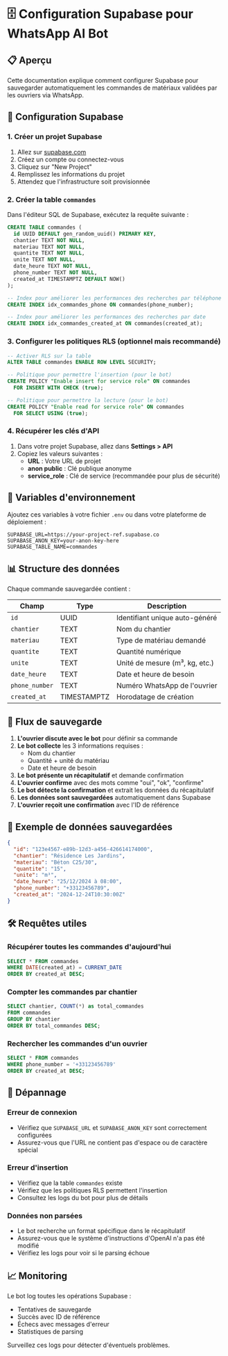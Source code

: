 # 🗄️ Configuration Supabase pour WhatsApp AI Bot

## 📋 Aperçu

Cette documentation explique comment configurer Supabase pour sauvegarder automatiquement les commandes de matériaux validées par les ouvriers via WhatsApp.

## 🚀 Configuration Supabase

### 1. Créer un projet Supabase

1. Allez sur [supabase.com](https://supabase.com)
2. Créez un compte ou connectez-vous
3. Cliquez sur "New Project"
4. Remplissez les informations du projet
5. Attendez que l'infrastructure soit provisionnée

### 2. Créer la table `commandes`

Dans l'éditeur SQL de Supabase, exécutez la requête suivante :

```sql
CREATE TABLE commandes (
  id UUID DEFAULT gen_random_uuid() PRIMARY KEY,
  chantier TEXT NOT NULL,
  materiau TEXT NOT NULL,
  quantite TEXT NOT NULL,
  unite TEXT NOT NULL,
  date_heure TEXT NOT NULL,
  phone_number TEXT NOT NULL,
  created_at TIMESTAMPTZ DEFAULT NOW()
);

-- Index pour améliorer les performances des recherches par téléphone
CREATE INDEX idx_commandes_phone ON commandes(phone_number);

-- Index pour améliorer les performances des recherches par date
CREATE INDEX idx_commandes_created_at ON commandes(created_at);
```

### 3. Configurer les politiques RLS (optionnel mais recommandé)

```sql
-- Activer RLS sur la table
ALTER TABLE commandes ENABLE ROW LEVEL SECURITY;

-- Politique pour permettre l'insertion (pour le bot)
CREATE POLICY "Enable insert for service role" ON commandes
  FOR INSERT WITH CHECK (true);

-- Politique pour permettre la lecture (pour le bot)
CREATE POLICY "Enable read for service role" ON commandes
  FOR SELECT USING (true);
```

### 4. Récupérer les clés d'API

1. Dans votre projet Supabase, allez dans **Settings > API**
2. Copiez les valeurs suivantes :
   - **URL** : Votre URL de projet
   - **anon public** : Clé publique anonyme
   - **service_role** : Clé de service (recommandée pour plus de sécurité)

## 🔧 Variables d'environnement

Ajoutez ces variables à votre fichier `.env` ou dans votre plateforme de déploiement :

```env
SUPABASE_URL=https://your-project-ref.supabase.co
SUPABASE_ANON_KEY=your-anon-key-here
SUPABASE_TABLE_NAME=commandes
```

## 📊 Structure des données

Chaque commande sauvegardée contient :

| Champ | Type | Description |
|-------|------|-------------|
| `id` | UUID | Identifiant unique auto-généré |
| `chantier` | TEXT | Nom du chantier |
| `materiau` | TEXT | Type de matériau demandé |
| `quantite` | TEXT | Quantité numérique |
| `unite` | TEXT | Unité de mesure (m³, kg, etc.) |
| `date_heure` | TEXT | Date et heure de besoin |
| `phone_number` | TEXT | Numéro WhatsApp de l'ouvrier |
| `created_at` | TIMESTAMPTZ | Horodatage de création |

## 🔄 Flux de sauvegarde

1. **L'ouvrier discute avec le bot** pour définir sa commande
2. **Le bot collecte** les 3 informations requises :
   - Nom du chantier
   - Quantité + unité du matériau
   - Date et heure de besoin
3. **Le bot présente un récapitulatif** et demande confirmation
4. **L'ouvrier confirme** avec des mots comme "oui", "ok", "confirme"
5. **Le bot détecte la confirmation** et extrait les données du récapitulatif
6. **Les données sont sauvegardées** automatiquement dans Supabase
7. **L'ouvrier reçoit une confirmation** avec l'ID de référence

## 📝 Exemple de données sauvegardées

```json
{
  "id": "123e4567-e89b-12d3-a456-426614174000",
  "chantier": "Résidence Les Jardins",
  "materiau": "Béton C25/30",
  "quantite": "15",
  "unite": "m³",
  "date_heure": "25/12/2024 à 08:00",
  "phone_number": "+33123456789",
  "created_at": "2024-12-24T10:30:00Z"
}
```

## 🛠️ Requêtes utiles

### Récupérer toutes les commandes d'aujourd'hui
```sql
SELECT * FROM commandes 
WHERE DATE(created_at) = CURRENT_DATE 
ORDER BY created_at DESC;
```

### Compter les commandes par chantier
```sql
SELECT chantier, COUNT(*) as total_commandes 
FROM commandes 
GROUP BY chantier 
ORDER BY total_commandes DESC;
```

### Rechercher les commandes d'un ouvrier
```sql
SELECT * FROM commandes 
WHERE phone_number = '+33123456789' 
ORDER BY created_at DESC;
```

## 🚨 Dépannage

### Erreur de connexion
- Vérifiez que `SUPABASE_URL` et `SUPABASE_ANON_KEY` sont correctement configurées
- Assurez-vous que l'URL ne contient pas d'espace ou de caractère spécial

### Erreur d'insertion
- Vérifiez que la table `commandes` existe
- Vérifiez que les politiques RLS permettent l'insertion
- Consultez les logs du bot pour plus de détails

### Données non parsées
- Le bot recherche un format spécifique dans le récapitulatif
- Assurez-vous que le système d'instructions d'OpenAI n'a pas été modifié
- Vérifiez les logs pour voir si le parsing échoue

## 📈 Monitoring

Le bot log toutes les opérations Supabase :
- Tentatives de sauvegarde
- Succès avec ID de référence
- Échecs avec messages d'erreur
- Statistiques de parsing

Surveillez ces logs pour détecter d'éventuels problèmes.